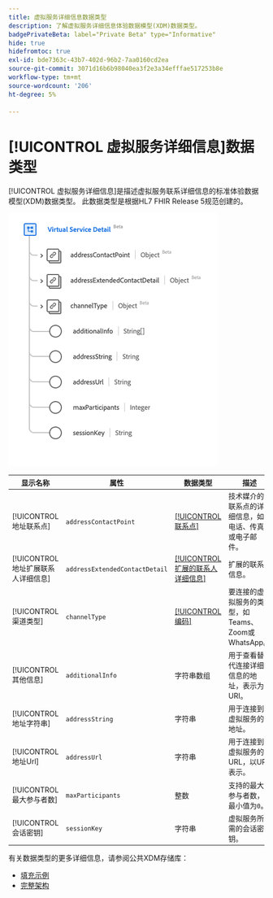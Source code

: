 ```yaml
---
title: 虚拟服务详细信息数据类型
description: 了解虚拟服务详细信息体验数据模型(XDM)数据类型。
badgePrivateBeta: label="Private Beta" type="Informative"
hide: true
hidefromtoc: true
exl-id: bde7363c-43b7-402d-96b2-7aa0160cd2ea
source-git-commit: 3071d16b6b98040ea3f2e3a34efffae517253b8e
workflow-type: tm+mt
source-wordcount: '206'
ht-degree: 5%

---
```


# [!UICONTROL 虚拟服务详细信息]数据类型

[!UICONTROL 虚拟服务详细信息]是描述虚拟服务联系详细信息的标准体验数据模型(XDM)数据类型。 此数据类型是根据HL7 FHIR Release 5规范创建的。

![虚拟服务详细信息数据类型结构](../../../images/healthcare/data-types/virtual-service-detail.png)

| 显示名称 | 属性 | 数据类型 | 描述 |
| --- | --- | --- | --- |
| [!UICONTROL 地址联系点] | `addressContactPoint` | [[!UICONTROL 联系点]](../data-types/contact-point.md) | 技术媒介的联系点的详细信息，如电话、传真或电子邮件。 |
| [!UICONTROL 地址扩展联系人详细信息] | `addressExtendedContactDetail` | [[!UICONTROL 扩展的联系人详细信息]](../data-types/extended-contact-detail.md) | 扩展的联系信息。 |
| [!UICONTROL 渠道类型] | `channelType` | [[!UICONTROL 编码]](../data-types/coding.md) | 要连接的虚拟服务的类型，如Teams、Zoom或WhatsApp。 |
| [!UICONTROL 其他信息] | `additionalInfo` | 字符串数组 | 用于查看替代连接详细信息的地址，表示为URI。 |
| [!UICONTROL 地址字符串] | `addressString` | 字符串 | 用于连接到虚拟服务的地址。 |
| [!UICONTROL 地址Url] | `addressUrl` | 字符串 | 用于连接到虚拟服务的URL，以URI表示。 |
| [!UICONTROL 最大参与者数] | `maxParticipants` | 整数 | 支持的最大参与者数，最小值为`0`。 |
| [!UICONTROL 会话密钥] | `sessionKey` | 字符串 | 虚拟服务所需的会话密钥。 |

有关数据类型的更多详细信息，请参阅公共XDM存储库：

* [填充示例](https://github.com/adobe/xdm/blob/master/extensions/industry/healthcare/fhir/datatypes/simplequantity.example.1.json)
* [完整架构](https://github.com/adobe/xdm/blob/master/extensions/industry/healthcare/fhir/datatypes/simplequantity.schema.json)
